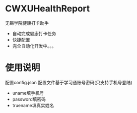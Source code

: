# CWXUHealthReport
无锡学院健康打卡助手
* 自动完成健康打卡任务
* 快捷配置
* 完全自动化开发中。。。
# 使用说明
配置config.json
配置文件基于学习通账号密码(只支持手机号登陆)
* uname填手机号
* password填密码
* truename填真实姓名
